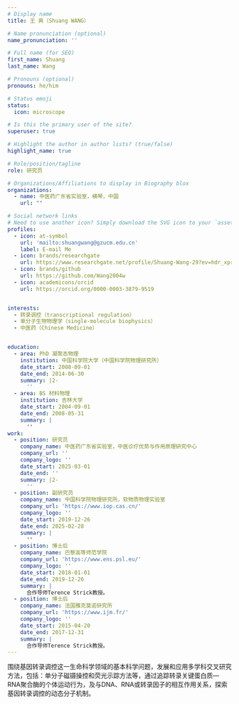 ```yaml
---
# Display name
title: 王 爽（Shuang WANG）

# Name pronunciation (optional)
name_pronunciation: ''

# Full name (for SEO)
first_name: Shuang
last_name: Wang

# Pronouns (optional)
pronouns: he/him

# Status emoji
status:
  icon: microscope

# Is this the primary user of the site?
superuser: true

# Highlight the author in author lists? (true/false)
highlight_name: true

# Role/position/tagline
role: 研究员

# Organizations/Affiliations to display in Biography blox
organizations:
  - name: 中医药广东省实验室，横琴，中国
    url: ""

# Social network links
# Need to use another icon? Simply download the SVG icon to your `assets/media/icons/` folder.
profiles:
  - icon: at-symbol
    url: 'mailto:shuangwang@gzucm.edu.cn'
    label: E-mail Me
  - icon: brands/researchgate
    url: https://www.researchgate.net/profile/Shuang-Wang-29?ev=hdr_xprf
  - icon: brands/github
    url: https://github.com/Wang2004w
  - icon: academicons/orcid
    url: https://orcid.org/0000-0003-3879-9519


interests:
  - 转录调控（transcriptional regulation）
  - 单分子生物物理学（single-molecule biophysics）
  - 中医药（Chinese Medicine）


education:
  - area: PhD 凝聚态物理
    institution: 中国科学院大学（中国科学院物理研究所）
    date_start: 2008-09-01
    date_end: 2014-06-30
    summary: |2-
      ''
  - area: BS 材料物理
    institution: 吉林大学
    date_start: 2004-09-01
    date_end: 2008-05-31
    summary: |
      ''
work:
  - position: 研究员
    company_name: 中医药广东省实验室，中医诊疗优势与作用原理研究中心
    company_url: ''
    company_logo: ''
    date_start: 2025-03-01
    date_end: ''
    summary: |2-
      ''
  - position: 副研究员
    company_name: 中国科学院物理研究所，软物质物理实验室
    company_url: 'https://www.iop.cas.cn/'
    company_logo: ''
    date_start: 2019-12-26
    date_end: 2025-02-28
    summary: |
      ''
  - position: 博士后
    company_name: 巴黎高等师范学院
    company_url: 'https://www.ens.psl.eu/'
    company_logo: ''
    date_start: 2018-01-01
    date_end: 2019-12-26
    summary: |
      合作导师Terence Strick教授。
  - position: 博士后
    company_name: 法国雅克莫诺研究所
    company_url: 'https://www.ijm.fr/'
    company_logo: ''
    date_start: 2015-04-20
    date_end: 2017-12-31
    summary: |
      合作导师Terence Strick教授。
---
```


围绕基因转录调控这一生命科学领域的基本科学问题，发展和应用多学科交叉研究方法，包括：单分子磁镊操控和荧光示踪方法等，通过追踪转录关键蛋白质—RNA聚合酶的个体运动行为，及与DNA、RNA或转录因子的相互作用关系，探索基因转录调控的动态分子机制。

